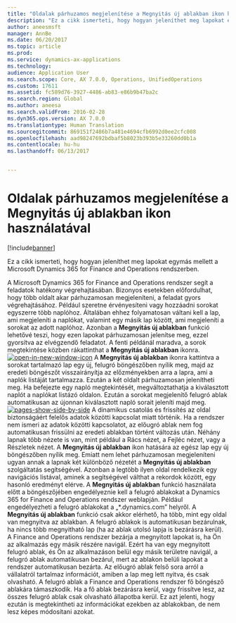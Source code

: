 ```yaml
---
title: "Oldalak párhuzamos megjelenítése a Megnyitás új ablakban ikon használatával"
description: "Ez a cikk ismerteti, hogy hogyan jeleníthet meg lapokat egymás mellett a Microsoft Dynamics 365 for Finance and Operations rendszerben."
author: aneesmsft
manager: AnnBe
ms.date: 06/20/2017
ms.topic: article
ms.prod: 
ms.service: dynamics-ax-applications
ms.technology: 
audience: Application User
ms.search.scope: Core, AX 7.0.0, Operations, UnifiedOperations
ms.custom: 17611
ms.assetid: fc589d76-3927-4486-ab83-e86b9b47ba2c
ms.search.region: Global
ms.author: aneesa
ms.search.validFrom: 2016-02-28
ms.dyn365.ops.version: AX 7.0.0
ms.translationtype: Human Translation
ms.sourcegitcommit: 869151f2486b7a481e4694cfb6992d0ee2cfc008
ms.openlocfilehash: aad98247692bdbaf5b8023b393b5e33260dd0b1a
ms.contentlocale: hu-hu
ms.lasthandoff: 06/13/2017


---
```


# <a name="display-pages-side-by-side-using-the-open-in-new-window-icon"></a>Oldalak párhuzamos megjelenítése a Megnyitás új ablakban ikon használatával

[!include[banner](../includes/banner.md)]


Ez a cikk ismerteti, hogy hogyan jeleníthet meg lapokat egymás mellett a Microsoft Dynamics 365 for Finance and Operations rendszerben.

A Microsoft Dynamics 365 for Finance and Operations rendszer segít a feladatok hatékony végrehajtásában. Bizonyos esetekben előfordulhat, hogy több oldalt akar párhuzamosan megjeleníteni, a feladat gyors végrehajtásához. Például szeretne érvényesíteni vagy hozzáadni sorokat egyszerre több naplóhoz. Általában ehhez folyamatosan váltani kell a lap, ami megjeleníti a naplókat, valamint egy másik lap között, ami megjeleníti a sorokat az adott naplóhoz. Azonban a **Megnyitás új ablakban** funkció lehetővé teszi, hogy ezen lapokat párhuzamosan jelenítse meg, ezzel gyorsítva az elvégzendő feladatot. A fenti példánál maradva, a sorok megtekintése közben rákattinthat a **Megnyitás új ablakban** ikonra. [![open-in-new-window-icon](./media/open-in-new-window-icon.png)](./media/open-in-new-window-icon.png) A **Megnyitás új ablakban** ikonra kattintva a sorokat tartalmazó lap egy új, felugró böngészőben nyílik meg, majd az eredeti böngészőt visszairányítja az előzményekben arra a lapra, ami a naplók listáját tartalmazza. Ezután a két oldalt párhuzamosan jelenítheti meg. Ha befejezte egy napló megtekintését, megváltoztathatja a kiválasztott naplót a naplókat listázó oldalon. Ezután a sorokat megjelenítő felugró ablak automatikusan az újonnan kiválasztott napló sorait jeleníti majd meg. [![pages-show-side-by-side](./media/pages-show-side-by-side.png)](./media/pages-show-side-by-side.png) A dinamikus csatolás és frissítés az oldal biztonságáért felelős adatok közötti kapcsolat miatt történik. Ha a rendszer nem ismeri az adatok közötti kapcsolatot, az előugró ablak nem fog automatikusan frissülni az eredeti ablakban történt változás után. Néhány lapnak több nézete is van, mint például a Rács nézet, a Fejléc nézet, vagy a Részletek nézet. A **Megnyitás új ablakban** ikon hatására az egész lap egy új böngészőben nyílik meg. Emiatt nem lehet párhuzamosan megjeleníteni ugyan annak a lapnak két különböző nézetét a **Megnyitás új ablakban** szolgáltatás segítségével. Azonban a legtöbb ilyen oldal rendelkezik egy navigációs listával, aminek a segítségével válthat a rekordok között, egy hasonló eredményt elérve. A **Megnyitás új ablakban** funkció használata előtt a böngészőjében engedélyeznie kell a felugró ablakokat a Dynamics 365 for Finance and Operations rendszer weblapján. Például engedélyezheti a felugró ablakokat a „\*.dynamics.com” helyről. A **Megnyitás új ablakban** funkció csak akkor elérhető, ha több, mint egy oldal van megnyitva az ablakban. A felugró ablakok is automatikusan bezárulnak, ha nincs több megnyitható lap (ha az ablak utolsó lapja is bezárásra kerül). A Finance and Operations rendszer bezárja a megnyitott lapokat is, ha Ön az alkalmazás egy másik részére navigál. Ezért ha van egy megnyitott felugró ablak, és Ön az alkalmazáson belül egy másik területre navigál, a felugró ablak automatikusan bezárul, mert az ablakon belüli lapokat a rendszer automatikusan bezárta. Az előugró ablak felső sora arról a vállalatról tartalmaz információt, amiben a lap meg lett nyitva, és csak olvasható. A felugró ablak a Finance and Operations rendszer fő böngésző ablakára támaszkodik. Ha a fő ablak bezárásra kerül, vagy frissítve lesz, az összes felugró ablak csak olvasható állapotba kerül. Ez azt jelenti, hogy ezután is megtekintheti az információkat ezekben az ablakokban, de nem lesz képes módosítani azokat.





